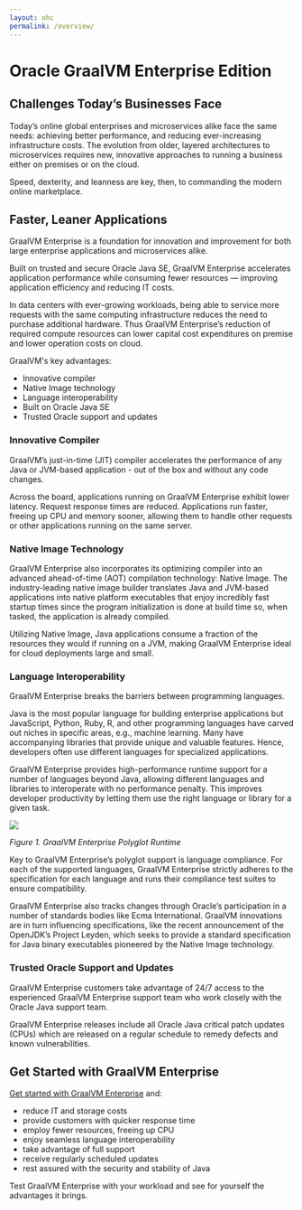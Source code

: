 ```yaml
---
layout: ohc
permalink: /overview/
---
```


# Oracle GraalVM Enterprise Edition

## Challenges Today’s Businesses Face

Today’s online global enterprises and microservices alike face the same needs:
achieving better performance, and reducing ever-increasing infrastructure costs.
The evolution from older, layered architectures to microservices requires new,
innovative approaches to running a business either on premises or on the cloud.

Speed, dexterity, and leanness are key, then, to commanding the modern
online marketplace.

## Faster, Leaner Applications

GraalVM Enterprise is a foundation for innovation and improvement for both large
enterprise applications and microservices alike.

Built on trusted and secure Oracle Java SE, GraalVM Enterprise accelerates
application performance while consuming fewer resources — improving application
efficiency and reducing IT costs.

In data centers with ever-growing workloads, being able to service more
requests with the same computing infrastructure reduces the need to purchase
additional hardware. Thus GraalVM Enterprise’s reduction of required compute
resources can lower capital cost expenditures on premise and lower operation
costs on cloud.

GraalVM's key advantages:
* Innovative compiler
* Native Image technology
* Language interoperability
* Built on Oracle Java SE
* Trusted Oracle support and updates

### Innovative Compiler
GraalVM’s just-in-time (JIT) compiler accelerates the performance of any Java
or JVM-based application - out of the box and without any code changes.

Across the board, applications running on GraalVM Enterprise exhibit lower
latency. Request response times are reduced. Applications run faster, freeing up
CPU and memory sooner, allowing them to handle other requests or other
applications running on the same server.

### Native Image Technology
GraalVM Enterprise also incorporates its optimizing compiler into an
advanced ahead-of-time (AOT) compilation technology: Native Image. The industry-leading native
image builder translates Java and JVM-based applications into native platform
executables that enjoy incredibly fast startup times since the program initialization
is done at build time so, when tasked, the application is already compiled.

Utilizing Native Image, Java applications consume a fraction of the resources
they would if running on a JVM, making GraalVM Enterprise ideal for cloud
deployments large and small.

### Language Interoperability
GraalVM Enterprise breaks the barriers between programming languages.

Java is the most popular language for building enterprise applications but
JavaScript, Python, Ruby, R, and other programming languages have carved out niches
in specific areas, e.g., machine learning. Many have accompanying libraries that provide
unique and valuable features. Hence, developers often use different languages
for specialized applications.

GraalVM Enterprise provides high-performance runtime support for a number of
languages beyond Java, allowing different languages and
libraries to interoperate with no performance penalty. This improves developer
productivity by letting them use the right language or library for a given task.

![](/img/polyglot_runtime.png)

*Figure 1. GraalVM Enterprise Polyglot Runtime*

Key to GraalVM Enterprise’s polyglot support is language compliance. For each of
the supported languages, GraalVM Enterprise strictly adheres to the
specification for each language and runs their compliance test suites to ensure
compatibility.

GraalVM Enterprise also tracks changes through Oracle’s participation in a
number of standards bodies like Ecma International. GraalVM innovations are in
turn influencing specifications, like the recent announcement of the OpenJDK’s
Project Leyden, which seeks to provide a standard specification for Java binary
executables pioneered by the Native Image technology.

### Trusted Oracle Support and Updates
GraalVM Enterprise customers take advantage of 24/7 access to the experienced GraalVM
Enterprise support team who work closely with the Oracle Java support team.

GraalVM Enterprise releases include all Oracle Java critical patch updates
(CPUs) which are released on a regular schedule to remedy defects and known
vulnerabilities.

## Get Started with GraalVM Enterprise

[Get started with GraalVM Enterprise](/getting-started/) and:
* reduce IT and storage costs
* provide customers with quicker response time
* employ fewer resources, freeing up CPU
* enjoy seamless language interoperability
* take advantage of full support
* receive regularly scheduled updates
* rest assured with the security and stability of Java

Test GraalVM Enterprise with your workload and see for yourself the advantages it brings.
